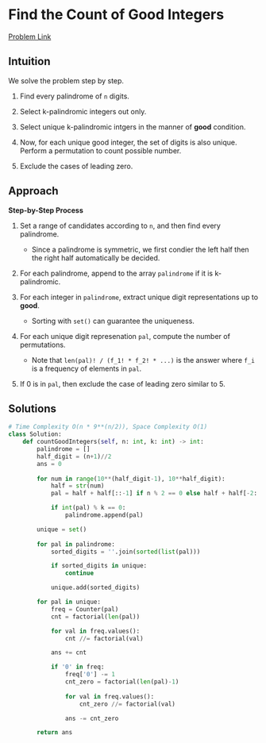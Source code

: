 **Find the Count of Good Integers**
=
[Problem Link](https://leetcode.com/problems/find-the-count-of-good-integers/description)

## Intuition
We solve the problem step by step.

1. Find every palindrome of `n` digits.

2. Select k-palindromic integers out only.

3. Select unique k-palindromic intgers in the manner of **good** condition.

4. Now, for each unique good integer, the set of digits is also unique. Perform a permutation to count possible number.

5. Exclude the cases of leading zero.

## Approach
**Step-by-Step Process**

1. Set a range of candidates according to `n`, and then find every palindrome.
    - Since a palindrome is symmetric, we first condier the left half then the right half automatically be decided.
  
2. For each palindrome, append to the array `palindrome` if it is k-palindromic.

3. For each integer in `palindrome`, extract unique digit representations up to **good**.
    - Sorting with `set()` can guarantee the uniqueness.

4. For each unique digit represenation `pal`, compute the number of permutations.
    - Note that `len(pal)! / (f_1! * f_2! * ...)` is the answer where `f_i` is a frequency of elements in `pal`.
  
5. If 0 is in `pal`, then exclude the case of leading zero similar to 5.
  
## Solutions
```python
# Time Complexity O(n * 9**(n/2)), Space Complexity O(1)
class Solution:
    def countGoodIntegers(self, n: int, k: int) -> int:
        palindrome = []
        half_digit = (n+1)//2
        ans = 0
        
        for num in range(10**(half_digit-1), 10**half_digit):
            half = str(num)
            pal = half + half[::-1] if n % 2 == 0 else half + half[-2::-1]

            if int(pal) % k == 0:
                palindrome.append(pal)

        unique = set()
        
        for pal in palindrome:
            sorted_digits = ''.join(sorted(list(pal)))

            if sorted_digits in unique:
                continue

            unique.add(sorted_digits)

        for pal in unique:
            freq = Counter(pal)
            cnt = factorial(len(pal))

            for val in freq.values():
                cnt //= factorial(val)

            ans += cnt

            if '0' in freq:
                freq['0'] -= 1
                cnt_zero = factorial(len(pal)-1)
                
                for val in freq.values():
                    cnt_zero //= factorial(val)

                ans -= cnt_zero

        return ans
